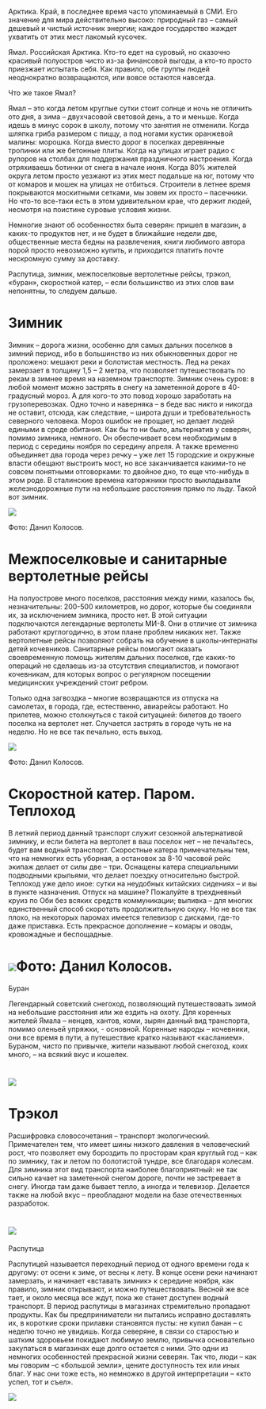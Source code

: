 Арктика. Край, в последнее время часто упоминаемый в СМИ. Его значение для мира действительно высоко: природный газ – самый дешевый и чистый источник энергии; каждое государство жаждет ухватить от этих мест лакомый кусочек. 

Ямал. Российская Арктика. Кто-то едет на суровый, но сказочно красивый полуостров чисто из-за финансовой выгоды, а кто-то просто приезжает испытать себя. Как правило, обе группы людей неоднократно возвращаются, или вовсе остаются навсегда.   
  
Что же такое Ямал?  
  


Ямал – это когда летом круглые сутки стоит солнце и ночь не отличить ото дня, а зима – двухчасовой световой день, а то и меньше. Когда идешь в минус сорок в школу, потому что занятия не отменили. Когда шляпка гриба размером с пиццу, а под ногами кустик оранжевой малины: морошка. Когда вместо дорог в поселках деревянные тропинки или же бетонные плиты. Когда на улицах играет радио с рупоров на столбах для поддержания праздничного настроения. Когда отряхиваешь ботинки от снега в начале июня. Когда 80% жителей округа летом просто уезжают из этих мест подальше на юг, потому что от комаров и мошек на улицах не отбиться. Строители в летнее время покрываются москитными сетками, мы зовем их просто – пасечники. Но что-то все-таки есть в этом удивительном крае, что держит людей, несмотря на поистине суровые условия жизни. 

Немногие знают об особенностях быта северян: пришел в магазин, а каких-то продуктов нет, и не будет в ближайшие недели две, общественные места бедны на развлечения, книги любимого автора порой просто невозможно купить, и приходится платить почте нескромную сумму за доставку. 

Распутица, зимник, межпоселковые вертолетные рейсы, трэкол, «буран», скоростной катер, – если большинство из этих слов вам непонятны, то следуем дальше.

# Зимник

Зимник – дорога жизни, особенно для самых дальних поселков в зимний период, ибо в большинство из них обыкновенных дорог не проложено: мешают реки и болотистая местность. Лед на реках замерзает в толщину 1,5 – 2 метра, что позволяет путешествовать по рекам в зимнее время на наземном транспорте. Зимник очень суров: в любой момент можно застрять в снегу на заметенной дороге в 40-градусный мороз. А для кого-то это повод хорошо заработать на грузоперевозках. Одно точно и наверняка – в беде вас никто и никогда не оставит, отсюда, как следствие, – широта души и требовательность северного человека. Мороз ошибок не прощает, но делает людей едиными в среде обитания. Как бы то ни было, альтернатив у северян, помимо зимника, немного. Он обеспечивает всем необходимым в период с середины ноября по середину апреля. А также временно объединяет два города через речку – уже лет 15 городские и окружные власти обещают выстроить мост, но все заканчивается какими-то не совсем понятными отговорками: то двойное дно, то еще что-нибудь в этом роде. В сталинские времена каторжники просто выкладывали железнодорожные пути на небольшие расстояния прямо по льду. Такой вот зимник.

  


![](https://assets.discours.io/unsafe/900x/production/image/a0bd9770-a54b-11e8-bfc7-9b5979ddfe3f.jpeg)

Фото: Данил Колосов.

  


# Межпоселковые и санитарные вертолетные рейсы 

На полуострове много поселков, расстояния между ними, казалось бы, незначительны: 200-500 километров, но дорог, которые бы соединяли их, за исключением зимника, просто нет. В этой ситуации подключаются легендарные вертолеты МИ-8. Они в отличие от зимника работают круглогодично, в этом плане проблем никаких нет. Также вертолетные рейсы позволяют собрать на обучение в школы-интернаты детей кочевников. Санитарные рейсы помогают оказать своевременную помощь жителям дальних поселков, где каких-то операций не сделаешь из-за отсутствия специалистов, и помогают кочевникам, для которых вопрос о регулярном посещении медицинских учреждений стоит ребром. 

Только одна загвоздка – многие возвращаются из отпуска на самолетах, в города, где, естественно, авиарейсы работают. Но прилетев, можно столкнуться с такой ситуацией: билетов до твоего поселка на вертолет нет. Случается застрять в городе чуть не на неделю. Но не все так печально, есть выход.

  


![](https://assets.discours.io/unsafe/900x/production/image/a1528470-a54b-11e8-bfc7-9b5979ddfe3f.jpeg)

Фото: Данил Колосов.

  


# Скоростной катер. Паром. Теплоход

В летний период данный транспорт служит сезонной альтернативой зимнику, и если билета на вертолет в ваш поселок нет – не печальтесь, будет вам водный транспорт. Скоростные катера примечательны тем, что на немногих есть уборная, а остановок за 8-10 часовой рейс экипаж делает от силы две – три. Оснащены катера специальными подводными крыльями, что делает поездку относительно быстрой. Теплоход уже дело иное: сутки на неудобных китайских сидениях – и вы в пункте назначения. Отпуск на машине? Пожалуйте в трехдневный круиз по Оби без всяких средств коммуникации; выпивка – для многих единственный способ скоротать продолжительную скуку. Но не все так плохо, на некоторых паромах имеется телевизор с дисками, где-то даже приставка. Есть прекрасное дополнение – комары и оводы, кровожадные и беспощадные.  
  


# ![](https://assets.discours.io/unsafe/900x/production/image/a1c6f120-a54b-11e8-bfc7-9b5979ddfe3f.jpeg)Фото: Данил Колосов.  
Буран

Легендарный советский снегоход, позволяющий путешествовать зимой на небольшие расстояния или же ездить на охоту. Для коренных жителей Ямала – ненцев, хантов, коми, зырян данный вид транспорта, помимо оленьей упряжки, - основной. Коренные народы – кочевники, они все время в пути, а путешествие кратко называют «касланием». Бураном, чисто по привычке, жители называют любой снегоход, коих много, – на всякий вкус и кошелек. 

  


# ![](https://assets.discours.io/unsafe/900x/production/image/a2432600-a54b-11e8-bfc7-9b5979ddfe3f.jpeg)  


# Трэкол 

Расшифровка словосочетания – транспорт экологический. Примечателен тем, что имеет шины низкого давления в человеческий рост, что позволяет ему бороздить по просторам края круглый год – как по зимнику, так и летом по болотистой тундре, все благодаря колесам. Для зимника этот вид транспорта наиболее благоприятный: не так сильно качает на заметенной снегом дороге, почти не застревает в снегу. Иногда там даже бывает тепло, а иногда и телевизор. Делается также на любой вкус – преобладают модели на базе отечественных разработок.

  


# ![](https://assets.discours.io/unsafe/900x/production/image/a2b521b0-a54b-11e8-bfc7-9b5979ddfe3f.jpeg)  
Распутица 

Распутицей называется переходный период от одного времени года к другому: от осени к зиме, от весны к лету. В конце осени реки начинают замерзать, и начинает «вставать зимник» к середине ноября, как правило, зимник открывают, и можно путешествовать. Весной же все тает, и около месяца все ждут, пока же станет доступен водный транспорт. В период распутицы в магазинах стремительно пропадают продукты. Как бы предприниматели ни пытались исправно доставлять их, в короткие сроки прилавки становятся пусты: не купил банан – с неделю точно не увидишь. Когда северяне, в связи со старостью и шатким здоровьем покидают любимую землю, привычка основательно закупаться в магазинах еще долго остается с ними. Это одни из немногих особенностей прекрасной жизни северян. Так что, люди – как мы говорим –с «большой земли», цените доступность тех или иных благ. У нас они тоже есть, но немножко в другой интерпретации – «кто успел, тот и съел».

![](https://assets.discours.io/unsafe/900x/production/image/a33c2c00-a54b-11e8-bfc7-9b5979ddfe3f.jpeg)   

